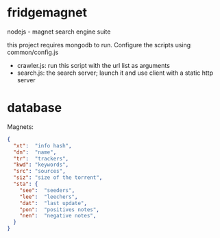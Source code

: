 fridgemagnet
============

nodejs - magnet search engine suite

this project requires mongodb to run. Configure the scripts using common/config.js


* crawler.js: run this script with the url list as arguments
* search.js: the search server; launch it and use client with a static http server


database
========

Magnets:
```json
{
  "xt":  "info hash",
  "dn":  "name",
  "tr":  "trackers",
  "kwd": "keywords",
  "src": "sources",
  "siz": "size of the torrent",
  "sta": {
    "see":  "seeders",
    "lee":  "leechers",
    "dat":  "last update",
    "pon":  "positives notes",
    "nen":  "negative notes",
  }
}
```




